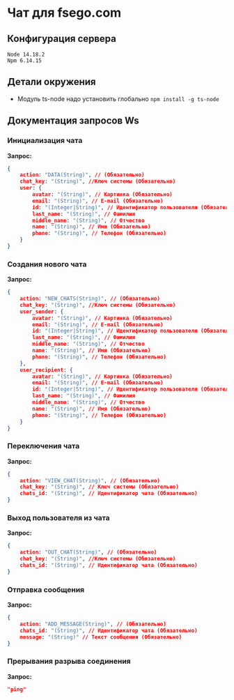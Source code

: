 # Чат для fsego.com

## Конфигурация сервера
```
Node 14.18.2
Npm 6.14.15
```
## Детали окружения

- Модуль ts-node надо установить глобально ```npm install -g ts-node```

## Документация запросов Ws

### Инициализация чата
**Запрос:**
```json lines
{
    action: "DATA(String)", // (Обязательно)
    chat_key: "(String)", //Ключ системы (Обязательно)
    user: {
        avatar: "(String)", // Картинка (Обязательно)
        email: "(String)", // E-mail (Обязательно)
        id: "(Integer|String)", // Идентификатор пользователя (Обязательно)
        last_name: "(String)", // Фамилия
        middle_name: "(String)", // Отчество
        name: "(String)", // Имя (Обязательно)
        phone: "(String)", // Телефон (Обязательно)
    }
}
```

### Создания нового чата
**Запрос:**
```json lines
{
    action: "NEW_CHATS(String)", // (Обязательно)
    chat_key: "(String)", //Ключ системы (Обязательно)
    user_sender: {
        avatar: "(String)", // Картинка (Обязательно)
        email: "(String)", // E-mail (Обязательно)
        id: "(Integer|String)", // Идентификатор пользователя (Обязательно)
        last_name: "(String)", // Фамилия
        middle_name: "(String)", // Отчество
        name: "(String)", // Имя (Обязательно)
        phone: "(String)", // Телефон (Обязательно)
    },
    user_recipient: {
        avatar: "(String)", // Картинка (Обязательно)
        email: "(String)", // E-mail (Обязательно)
        id: "(Integer|String)", // Идентификатор пользователя (Обязательно)
        last_name: "(String)", // Фамилия
        middle_name: "(String)", // Отчество
        name: "(String)", // Имя (Обязательно)
        phone: "(String)", // Телефон (Обязательно)
    }
}
```

### Переключения чата
**Запрос:**
```json lines
{
    action: "VIEW_CHAT(String)", // (Обязательно)
    chat_key: "(String)", // Ключ системы (Обязательно)
    chats_id: "(String)", // Идентификатор чата (Обязательно)
}
```

### Выход пользователя из чата
**Запрос:**
```json lines
{
    action: "OUT_CHAT(String)", // (Обязательно)
    chat_key: "(String)", //Ключ системы (Обязательно)
    chats_id: "(String)", // Идентификатор чата (Обязательно)
}
```

### Отправка сообщения
**Запрос:**
```json lines
{
    action: "ADD_MESSAGE(String)", // (Обязательно)
    chats_id: "(String)", // Идентификатор чата (Обязательно)
    message: "(String)" // Текст сообщения (Обязательно)
}
```


### Прерывания разрыва соединения
**Запрос:**
```json linespin
"ping"
```